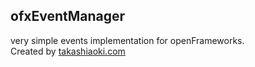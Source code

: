 ## ofxEventManager ##

very simple events implementation for openFrameworks.  
Created by [takashiaoki.com](http://takashiaoki.com)  